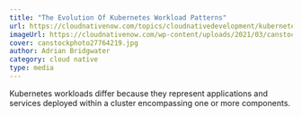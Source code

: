 ```yaml
---
title: "The Evolution Of Kubernetes Workload Patterns"
url: https://cloudnativenow.com/topics/cloudnativedevelopment/kubernetes/the-evolution-of-kubernetes-workload-patterns/
imageUrl: https://cloudnativenow.com/wp-content/uploads/2021/03/canstockphoto27764219.jpg
cover: canstockphoto27764219.jpg
author: Adrian Bridgwater
category: cloud native
type: media
---
```


Kubernetes workloads differ because they represent applications and services deployed within a cluster encompassing one or more components.